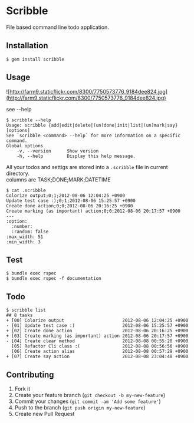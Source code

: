 # Scribble

File based command line todo application.

## Installation

```
$ gem install scribble
```

## Usage

![http://farm9.staticflickr.com/8300/7750573776_9184dee824.jpg](http://farm9.staticflickr.com/8300/7750573776_9184dee824.jpg)

see --help

```
$ scribble --help
Usage: scribble {add|edit|delete|(un)done|init|list|(un)mark|say} [options]
See `scribble <command> --help` for more information on a specific command.
Global options
    -v, --version      Show version
    -h, --help         Display this help message.
```

All your todos and settigs are stored into a `.scribble` file in current directory.  
columns are TASK;DONE;MARK;DATETIME

```
$ cat .scribble
Colorize output;0;1;2012-08-06 12:04:25 +0900
Update test case :);0;1;2012-08-06 15:25:57 +0900
Create done action;0;0;2012-08-06 20:16:25 +0900
Create marking (as important) action;0;0;2012-08-06 20:17:57 +0900
---
:option:
  :number: 
  :random: false
:max_width: 51
:min_width: 3
```

## Test

```
$ bundle exec rspec
$ bundle exec rspec -f documentation  
```

## Todo

```
$ scribble list
## 8 tasks
+ [00] Colorize output                      2012-08-06 12:04:25 +0900
- [01] Update test case :)                  2012-08-06 15:25:57 +0900
+ [02] Create done action                   2012-08-06 20:16:25 +0900
+ [03] Create marking (as important) action 2012-08-06 20:17:57 +0900
- [04] Create clear method                  2012-08-08 00:55:20 +0900
  [05] Refactor Cli class :(                2012-08-08 00:56:56 +0900
  [06] Create action alias                  2012-08-08 00:57:29 +0900
+ [07] Create say action                    2012-08-08 23:04:48 +0900
```

## Contributing

1. Fork it
2. Create your feature branch (`git checkout -b my-new-feature`)
3. Commit your changes (`git commit -am 'Add some feature'`)
4. Push to the branch (`git push origin my-new-feature`)
5. Create new Pull Request
